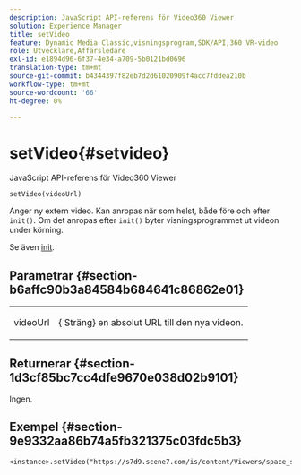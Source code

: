 ```yaml
---
description: JavaScript API-referens för Video360 Viewer
solution: Experience Manager
title: setVideo
feature: Dynamic Media Classic,visningsprogram,SDK/API,360 VR-video
role: Utvecklare,Affärsledare
exl-id: e1894d96-6f37-4e34-a709-5b0121bd0696
translation-type: tm+mt
source-git-commit: b4344397f82eb7d2d61020909f4acc7fddea210b
workflow-type: tm+mt
source-wordcount: '66'
ht-degree: 0%

---
```


# setVideo{#setvideo}

JavaScript API-referens för Video360 Viewer

`setVideo(videoUrl)`

Anger ny extern video. Kan anropas när som helst, både före och efter `init()`. Om det anropas efter `init()` byter visningsprogrammet ut videon under körning.

Se även [init](../../../c-html5-s7-aem-asset-viewers/c-html5-video-reference/c-html5-video-viewer-20-javascriptapiref/r-html5-video-viewer-20-javascriptapiref-init.md#reference-3b570ba8b35045d6b30fb178c21a66c6).

## Parametrar {#section-b6affc90b3a84584b684641c86862e01}

<table id="table_896DFF34A68A403DB93A6D597461A573"> 
 <tbody> 
  <tr> 
   <td colname="col1"> <p> <span class="codeph"> videoUrl  </span> </p> </td> 
   <td colname="col2"> <p>{<span class="codeph"> Sträng</span>} en absolut URL till den nya videon. </p> </td> 
  </tr> 
 </tbody> 
</table>

## Returnerar {#section-1d3cf85bc7cc4dfe9670e038d02b9101}

Ingen.

## Exempel {#section-9e9332aa86b74a5fb321375c03fdc5b3}

```
<instance>.setVideo("https://s7d9.scene7.com/is/content/Viewers/space_station_360")
```

